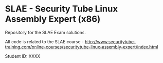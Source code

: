 # SLAE - Security Tube Linux Assembly Expert (x86)

Repository for the SLAE Exam solutions.

All code is related to the SLAE course - http://www.securitytube-training.com/online-courses/securitytube-linux-assembly-expert/index.html

Student ID: XXXX
